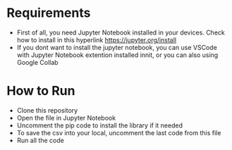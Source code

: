 # Requirements
- First of all, you need Jupyter Notebook installed in your devices. Check how to install in this hyperlink https://jupyter.org/install
- If you dont want to install the jupyter notebook, you can use VSCode with Jupyter Notebook extention installed innit, or you can also using Google Collab

# How to Run
- Clone this repository
- Open the file in Jupyter Notebook
- Uncomment the pip code to install the library if it needed
- To save the csv into your local, uncomment the last code from this file
- Run all the code
